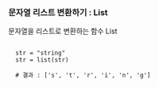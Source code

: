 ### 문자열 리스트 변환하기 : List
문자열을 리스트로 변환하는 함수 List
```

  str = "string"
  str = list(str)

  # 결과 : ['s', 't', 'r', 'i', 'n', 'g']
```
